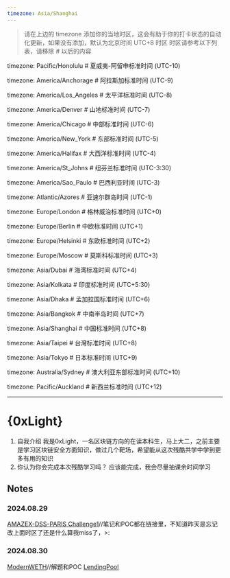 ```yaml
---
timezone: Asia/Shanghai
---
```


> 请在上边的 timezone 添加你的当地时区，这会有助于你的打卡状态的自动化更新，如果没有添加，默认为北京时间 UTC+8 时区
> 时区请参考以下列表，请移除 # 以后的内容

timezone: Pacific/Honolulu # 夏威夷-阿留申标准时间 (UTC-10)

timezone: America/Anchorage # 阿拉斯加标准时间 (UTC-9)

timezone: America/Los_Angeles # 太平洋标准时间 (UTC-8)

timezone: America/Denver # 山地标准时间 (UTC-7)

timezone: America/Chicago # 中部标准时间 (UTC-6)

timezone: America/New_York # 东部标准时间 (UTC-5)

timezone: America/Halifax # 大西洋标准时间 (UTC-4)

timezone: America/St_Johns # 纽芬兰标准时间 (UTC-3:30)

timezone: America/Sao_Paulo # 巴西利亚时间 (UTC-3)

timezone: Atlantic/Azores # 亚速尔群岛时间 (UTC-1)

timezone: Europe/London # 格林威治标准时间 (UTC+0)

timezone: Europe/Berlin # 中欧标准时间 (UTC+1)

timezone: Europe/Helsinki # 东欧标准时间 (UTC+2)

timezone: Europe/Moscow # 莫斯科标准时间 (UTC+3)

timezone: Asia/Dubai # 海湾标准时间 (UTC+4)

timezone: Asia/Kolkata # 印度标准时间 (UTC+5:30)

timezone: Asia/Dhaka # 孟加拉国标准时间 (UTC+6)

timezone: Asia/Bangkok # 中南半岛时间 (UTC+7)

timezone: Asia/Shanghai # 中国标准时间 (UTC+8)

timezone: Asia/Taipei # 台灣标准时间 (UTC+8)

timezone: Asia/Tokyo # 日本标准时间 (UTC+9)

timezone: Australia/Sydney # 澳大利亚东部标准时间 (UTC+10)

timezone: Pacific/Auckland # 新西兰标准时间 (UTC+12)

---

# {0xLight}

1. 自我介绍
 我是0xLight，一名区块链方向的在读本科生，马上大二，之前主要是学习区块链安全方面知识，做过几个靶场，希望能从这次残酷共学中学到更多有用的知识    
2. 你认为你会完成本次残酷学习吗？
 应该能完成，我会尽量抽课余时间学习

## Notes

<!-- Content_START -->

### 2024.08.29

[AMAZEX-DSS-PARIS Challenge1](https://github.com/JadeLight7/AMAZEX-DSS-PARIS/blob/main/Operation%20magic%20redemption.md)//笔记和POC都在链接里，不知道昨天是忘记改上面时区了还是什么算我miss了，>:
### 2024.08.30

[ModernWETH](https://github.com/JadeLight7/AMAZEX-DSS-PARIS/blob/main/ModernWETH.md)//解题和POC
[LendingPool](https://github.com/JadeLight7/AMAZEX-DSS-PARIS/tree/main)
<!-- Content_END -->
